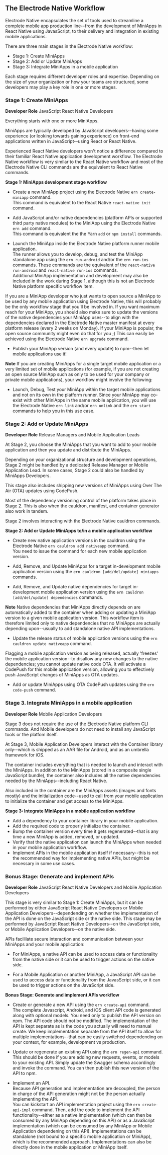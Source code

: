 ## The Electrode Native Workflow

Electrode Native encapsulates the set of tools used to streamline a complete mobile app production line--from the development of MiniApps in React Native using JavasScript, to their delivery and integration in existing mobile applications.

There are three main stages in the Electrode Native workflow:
* Stage 1: Create MiniApps
* Stage 2: Add or Update MiniApps
* Stage 3: Integrate MiniApps in a mobile application

Each stage requires different developer roles and expertise. Depending on the size of your organization or how your teams are structured, some developers may play a key role in one or more stages.

### Stage 1: Create MiniApps

**Developer Role**  JavaScript React Native Developers

Everything starts with one or more MiniApps.

MiniApps are typically developed by JavaScript developers--having some experience (or looking towards gaining experience) on front-end applications written in JavaScript--using React or React Native.

Experienced React Native developers won't notice a difference compared to their familiar React Native application development workflow. The Electrode Native workflow is very similar to the React Native workflow and most of the Electrode Native CLI commands are the equivalent to React Native commands.

**Stage 1: MiniApps development stage workflow**

- Create a new MiniApp project using the Electrode Native `ern create-miniapp` command.  
This command is equivalent to the React Native `react-native init` command.  

- Add JavaScript and/or native dependencies (platform APIs or supported third party native modules) to the MiniApp using the Electrode Native `ern add` command.  
This command is equivalent the the Yarn `add` or `npm install` commands.  

- Launch the MiniApp inside the Electrode Native platform runner mobile application.  
The runner allows you to develop, debug, and test the MiniApp standalone app using the `ern run-android` and/or the `ern run-ios` commands. These commands are the equivalent of the `react-native run-android` and `react-native run-ios` commands.  
Additional MiniApp implementation and development may also be included in the work during Stage 1, although this is not an Electrode Native platform specific workflow item.  

If you are a MiniApp developer who just wants to open source a MiniApp to be used by any mobile application using Electrode Native, this will probably be the only workflow stage that you'll be involved in. If you want maximum reach for your MiniApp, you should also make sure to update the versions of the native dependencies your MiniApp uses--to align with the dependencies declared in the Electrode Native master manifest at every platform release (every 2 weeks on Monday). If your MiniApp is popular, the open source community might even do that for you ;) This can easily be achieved using the Electrode Native `ern upgrade` command.  

- Publish your MiniApp version (and every update) to npm--then let mobile applications use it!  

**Note** If you are creating MiniApps for a single target mobile application or a very limited set of mobile applications (for example, if you are not creating an open source MiniApp such as only to be used for your company or private mobile applications), your workflow might involve the following:  

- Launch, Debug, Test your MiniApp within the target mobile applications and not on its own in the platform runner. Since your MiniApp may co-exist with other MiniApps in the same mobile application, you will use the Electrode Native `ern link` and/or `ern unlink` and the `ern start` commands to help you in this use case.  

### Stage 2: Add or Update MiniApps

**Developer Role**  Release Managers and Mobile Application Leads

At Stage 2, you choose the MiniApps that you want to add to your mobile application and then you update and distribute the MiniApps.

Depending on your organizational structure and development operations, Stage 2 might be handled by a dedicated Release Manager or Mobile Application Lead. In some cases, Stage 2 could also be handled by MiniApps Developers.

This stage also includes shipping new versions of MiniApps using Over The Air (OTA) updates using CodePush.

Most of the dependency versioning control of the platform takes place in Stage 2. This is also when the cauldron, manifest, and container generator also work in tandem.

Stage 2 involves interacting with the Electrode Native cauldron commands.

**Stage 2: Add or Update MiniApps to/in a mobile application workflow**

- Create new native application versions in the cauldron using the Electrode Native `ern cauldron add nativeapp` command.  
You need to issue the command for each new mobile application version.  

- Add, Remove, and Update MiniApps for a target in-development mobile application version
using the `ern cauldron [add/del/update] miniapps` commands.   

- Add, Remove, and Update native dependencies for target in-development mobile application version using the `ern cauldron [add/del/update] dependencies` commands.  

**Note** Native dependencies that MiniApps directly depends on are automatically added to the container when adding or updating a MiniApp version to a given mobile application version. This workflow item is therefore limited only to native dependencies that no MiniApps are actually depending upon--usually to add standalone native API implementations.  

- Update the release status of mobile application versions using the `ern cauldron update nativeapp` command.  

Flagging a mobile application version as being released, actually 'freezes' the mobile application version--to disallow any new changes to the native dependencies; you cannot update native code OTA. It will activate a CodePush for this mobile application version, allowing you to effectively push JavaScript changes of MiniApps as OTA updates.

- Add or update MiniApps using OTA CodePush updates using the `ern code-push` command.

### Stage 3. Integrate MiniApps in a mobile application
**Developer Role**  Mobile Application Developers

Stage 3 does not require the use of the Electrode Native platform CLI commands.  And Mobile developers do not need to install any JavaScript tools or the platfom itself.  

At Stage 3, Mobile Application Developers interact with the Container library only--which is shipped as an AAR file for Android, and as an umbrella framework for iOS.

The container includes everything that is needed to launch and interact with the MiniApps. In addition to the MiniApps (stored in a composite single JavaScript bundle), the container also includes all the native dependencies needed by the MiniApps--including React Native.

Also included in the container are the MiniApps assets (images and fonts mostly) and the initialization code--used to call from your mobile application to initialize the container and get access to the MiniApps.

**Stage 3: Integrate MiniApps in a mobile application workflow**

- Add a dependency to your container library in your mobile application.  
- Add the required code to properly initialize the container.  
- Bump the container version every time it gets regenerated--that is any time a new MiniApp is added, removed, or updated.  
- Verify that the native application can launch the MiniApps when needed in your mobile application workflow.  
- Implement APIs in the mobile application itself if necessary--this is not the recommended way for implementing native APIs, but might be necessary in some use cases.  

### Bonus Stage: Generate and implement APIs

**Developer Role**  JavaScript React Native Developers and Mobile Application Developers

This stage is very similar to Stage 1: Create MiniApps, but it can be performed by either JavaScript React Native Developers or Mobile Application Developers--dependending on whether the implementation of the API is done on the JavaScript side or the native side. This stage may be performed by JavaScript React Native Developers--on the JavaScript side, or Mobile Application Developers--on the native side.

APIs facililate secure interaction and communication between your MiniApps and your mobile application:  

* For MiniApps, a native API can be used to access data or functionality from the native side or it can be used to trigger actions on the native side.  

* For a Mobile Application or another MiniApp, a JavaScript API can be used to access data or functionality from the JavasScript side, or it can be used to trigger actions on the JavaScript side.


**Bonus Stage: Generate and implement APIs workflow**

- Create or generate a new API using the `ern create-api` command.  
The complete Javascript, Android, and iOS client API code is generated along with optional models. You need only to publish the API version on npm. The API code should not be modified. The implementation of the API is kept separate as is the code you actually will need to manual create. We keep implementation separate from the API itself to allow for multiple implementations--that can be easily switched dependending on your context, for example, development vs production.

- Update or regenerate an existing API using the `ern regen-api` command.  
This should be done if you are adding new requests, events, or models to your existing API. Simply update the Swagger schema accordingly and invoke the command. You can then publish this new version of the API to npm.

- Implement an API.  
Because API generation and implementation are decoupled, the person in charge of the API generation might not be the person actually implementing the API.  
You can kickstart an API implementation project using the `ern create-api-impl` command.
Then, add the code to implement the API functionality--either as a native implementation (which can then be consumed by any MiniApp depending on this API) or as a JavaScript implementation (which can be consumed by any MiniApp or Mobile Application dependening on this API). Implementations can be standalone (not bound to a specific mobile application or MiniApp), which is the recommended approach. Implementations can also be directly done in the mobile application or MiniApp itself.
